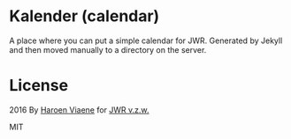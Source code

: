 # Kalender (calendar)

A place where you can put a simple calendar for JWR. Generated by Jekyll and then moved manually to a directory on the server.

# License

2016 By [Haroen Viaene](https://haroen.me) for [JWR v.z.w.](http://jwronline.be)

MIT
